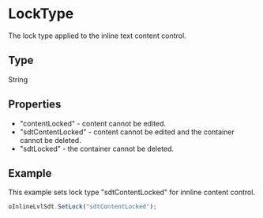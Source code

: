 # LockType

The lock type applied to the inline text content control.

## Type

String

## Properties

- "contentLocked" - content cannot be edited.
- "sdtContentLocked" - content cannot be edited and the container cannot be deleted.
- "sdtLocked" - the container cannot be deleted.

## Example

This example sets lock type "sdtContentLocked" for innline content control.

```javascript
oInlineLvlSdt.SetLock("sdtContentLocked");
```